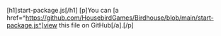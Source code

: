 [h1]start-package.js[/h1]
[p]You can [a href=^https://github.com/HousebirdGames/Birdhouse/blob/main/start-package.js^]view this file on GitHub[/a].[/p]